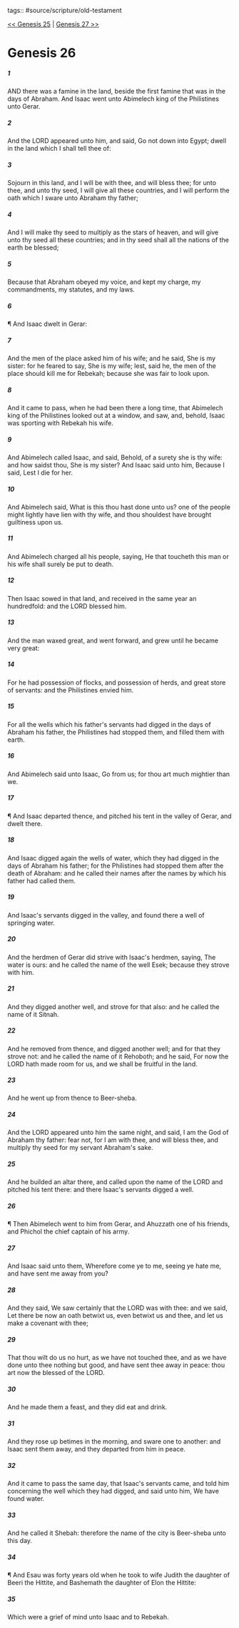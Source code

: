tags:: #source/scripture/old-testament

[<< Genesis 25](/Old_Testament/01_Genesis/Genesis_25.md) | [Genesis 27 >>](/Old_Testament/01_Genesis/Genesis_27.md)

# Genesis 26

##### 1

AND there was a famine in the land, beside the first famine that was in the days of Abraham. And Isaac went unto Abimelech king of the Philistines unto Gerar.

##### 2

And the LORD appeared unto him, and said, Go not down into Egypt; dwell in the land which I shall tell thee of:

##### 3

Sojourn in this land, and I will be with thee, and will bless thee; for unto thee, and unto thy seed, I will give all these countries, and I will perform the oath which I sware unto Abraham thy father;

##### 4

And I will make thy seed to multiply as the stars of heaven, and will give unto thy seed all these countries; and in thy seed shall all the nations of the earth be blessed;

##### 5

Because that Abraham obeyed my voice, and kept my charge, my commandments, my statutes, and my laws.

##### 6

¶ And Isaac dwelt in Gerar:

##### 7

And the men of the place asked him of his wife; and he said, She is my sister: for he feared to say, She is my wife; lest, said he, the men of the place should kill me for Rebekah; because she was fair to look upon.

##### 8

And it came to pass, when he had been there a long time, that Abimelech king of the Philistines looked out at a window, and saw, and, behold, Isaac was sporting with Rebekah his wife.

##### 9

And Abimelech called Isaac, and said, Behold, of a surety she is thy wife: and how saidst thou, She is my sister? And Isaac said unto him, Because I said, Lest I die for her.

##### 10

And Abimelech said, What is this thou hast done unto us? one of the people might lightly have lien with thy wife, and thou shouldest have brought guiltiness upon us.

##### 11

And Abimelech charged all his people, saying, He that toucheth this man or his wife shall surely be put to death.

##### 12

Then Isaac sowed in that land, and received in the same year an hundredfold: and the LORD blessed him.

##### 13

And the man waxed great, and went forward, and grew until he became very great:

##### 14

For he had possession of flocks, and possession of herds, and great store of servants: and the Philistines envied him.

##### 15

For all the wells which his father's servants had digged in the days of Abraham his father, the Philistines had stopped them, and filled them with earth.

##### 16

And Abimelech said unto Isaac, Go from us; for thou art much mightier than we.

##### 17

¶ And Isaac departed thence, and pitched his tent in the valley of Gerar, and dwelt there.

##### 18

And Isaac digged again the wells of water, which they had digged in the days of Abraham his father; for the Philistines had stopped them after the death of Abraham: and he called their names after the names by which his father had called them.

##### 19

And Isaac's servants digged in the valley, and found there a well of springing water.

##### 20

And the herdmen of Gerar did strive with Isaac's herdmen, saying, The water is ours: and he called the name of the well Esek; because they strove with him.

##### 21

And they digged another well, and strove for that also: and he called the name of it Sitnah.

##### 22

And he removed from thence, and digged another well; and for that they strove not: and he called the name of it Rehoboth; and he said, For now the LORD hath made room for us, and we shall be fruitful in the land.

##### 23

And he went up from thence to Beer-sheba.

##### 24

And the LORD appeared unto him the same night, and said, I am the God of Abraham thy father: fear not, for I am with thee, and will bless thee, and multiply thy seed for my servant Abraham's sake.

##### 25

And he builded an altar there, and called upon the name of the LORD and pitched his tent there: and there Isaac's servants digged a well.

##### 26

¶ Then Abimelech went to him from Gerar, and Ahuzzath one of his friends, and Phichol the chief captain of his army.

##### 27

And Isaac said unto them, Wherefore come ye to me, seeing ye hate me, and have sent me away from you?

##### 28

And they said, We saw certainly that the LORD was with thee: and we said, Let there be now an oath betwixt us, even betwixt us and thee, and let us make a covenant with thee;

##### 29

That thou wilt do us no hurt, as we have not touched thee, and as we have done unto thee nothing but good, and have sent thee away in peace: thou art now the blessed of the LORD.

##### 30

And he made them a feast, and they did eat and drink.

##### 31

And they rose up betimes in the morning, and sware one to another: and Isaac sent them away, and they departed from him in peace.

##### 32

And it came to pass the same day, that Isaac's servants came, and told him concerning the well which they had digged, and said unto him, We have found water.

##### 33

And he called it Shebah: therefore the name of the city is Beer-sheba unto this day.

##### 34

¶ And Esau was forty years old when he took to wife Judith the daughter of Beeri the Hittite, and Bashemath the daughter of Elon the Hittite:

##### 35

Which were a grief of mind unto Isaac and to Rebekah.

